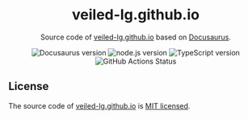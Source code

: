 <h1 align="center">veiled-lg.github.io</h1>
<p align="center">Source code of <a href="https//veiled-lg.github.io">veiled-lg.github.io</a> based on <a href="https://docusaurus.io/">Docusaurus</a>.</p>
<p align="center">
  <a target="_blank"><img src="https://img.shields.io/badge/Docusaurus-2-green" alt="Docusaurus version" /></a>
  <a target="_blank"><img src="https://img.shields.io/badge/node-16.14-purple" alt="node.js version" /></a>
  <a target="_blank"><img src="https://img.shields.io/badge/TypeScript-4.7-blue" alt="TypeScript version" /></a>
  <a target=" blank"><img src="https://github.com/veiled-lg/veiled-lg.github.io/actions/workflows/pages.yml/badge.svg" alt="GitHub Actions Status" /></a>
</p>

## License

The source code of [veiled-lg.github.io](https://veiled-lg.github.io) is [MIT licensed](LICENSE).
